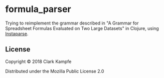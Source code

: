 # formula_parser

Trying to reimplement the grammar described in "A Grammar for Spreadsheet Formulas Evaluated on Two Large Datasets" in Clojure, using [Instaparse](https://github.com/Engelberg/instaparse).

## License

Copyright © 2018 Clark Kampfe

Distributed under the Mozilla Public License 2.0
